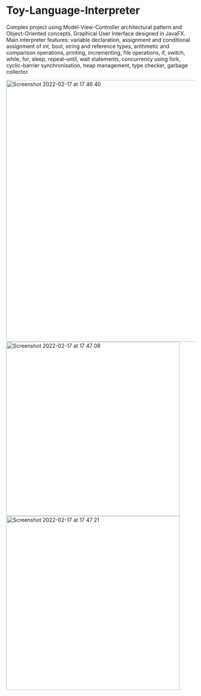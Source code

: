 # Toy-Language-Interpreter
Complex project using Model-View-Controller architectural pattern and Object-Oriented concepts. Graphical User Interface designed in JavaFX. Main interpreter features: variable declaration, assignment and conditional assignment of int, bool, string and reference types, arithmetic and comparison operations, printing, incrementing, file operations, if, switch, while, for, sleep, repeat-until, wait statements, concurrency using fork, cyclic-barrier synchronisation, heap management, type checker, garbage collector.

<img width="697" alt="Screenshot 2022-02-17 at 17 46 40" src="https://user-images.githubusercontent.com/99746651/154517704-2797dab8-7bd1-401c-acb3-a0d9e8bcf35f.png">

<img width="464" alt="Screenshot 2022-02-17 at 17 47 08" src="https://user-images.githubusercontent.com/99746651/154517798-9ccbfc79-3293-4ca4-880e-074d4053bfd9.png">

<img width="464" alt="Screenshot 2022-02-17 at 17 47 21" src="https://user-images.githubusercontent.com/99746651/154517840-b624a66e-7768-427b-822d-c4e77fa23746.png">
